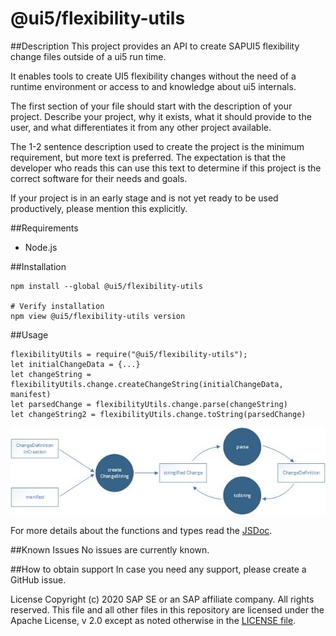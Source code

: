 # @ui5/flexibility-utils

##Description
This project provides an API to create SAPUI5 flexibility change files outside of a ui5 run time.

It enables tools to create UI5 flexibility changes without the need of a runtime environment or access to and knowledge about ui5 internals.



The first section of your file should start with the description of your project. Describe your project, why it exists, what it should provide to the user, and what differentiates it from any other project available.

The 1-2 sentence description used to create the project is the minimum requirement, but more text is preferred. The expectation is that the developer who reads this can use this text to determine if this project is the correct software for their needs and goals.

If your project is in an early stage and is not yet ready to be used productively, please mention this explicitly.

##Requirements
* Node.js

##Installation
~~~
npm install --global @ui5/flexibility-utils

# Verify installation
npm view @ui5/flexibility-utils version
~~~

##Usage
~~~
flexibilityUtils = require("@ui5/flexibility-utils");
let initialChangeData = {...}
let changeString = flexibilityUtils.change.createChangeString(initialChangeData, manifest)
let parsedChange = flexibilityUtils.change.parse(changeString)
let changeString2 = flexibilityUtils.change.toString(parsedChange)
~~~

![Data Flow](./dataflow.jpg)

For more details about the functions and types read the [JSDoc](jsdoc/index.html).

##Known Issues
No issues are currently known.

##How to obtain support
In case you need any support, please create a GitHub issue.

License
Copyright (c) 2020 SAP SE or an SAP affiliate company. All rights reserved. This file and all other files in this repository are licensed under the Apache License, v 2.0 except as noted otherwise in the [LICENSE file](LICENSE.txt).

